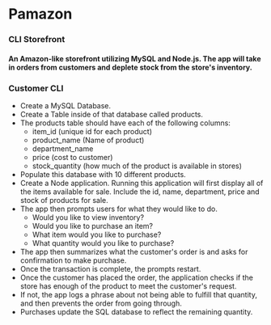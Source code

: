 # Pamazon
### CLI Storefront
#### An Amazon-like storefront utilizing MySQL and Node.js.  The app will take in orders from customers and deplete stock from the store's inventory.

### Customer CLI
* Create a MySQL Database.
* Create a Table inside of that database called products.
* The products table should have each of the following columns:
    * item_id (unique id for each product)
    * product_name (Name of product)
    * department_name
    * price (cost to customer)
    * stock_quantity (how much of the product is available in stores)
* Populate this database with 10 different products. 
* Create a Node application. Running this application will first display all of the items available for sale. Include the id, name, department, price and stock of products for sale.
* The app then prompts users for what they would like to do.
    * Would you like to view inventory?
    * Would you like to purchase an item?
    * What item would you like to purchase?
    * What quantity would you like to purchase?
* The app then summarizes what the customer's order is and asks for confirmation to make purchase.
* Once the transaction is complete, the prompts restart.
* Once the customer has placed the order, the application checks if the store has enough of the product to meet the customer's request.
* If not, the app logs a phrase about not being able to fulfill that quantity, and then prevents the order from going through.
* Purchases update the SQL database to reflect the remaining quantity.
